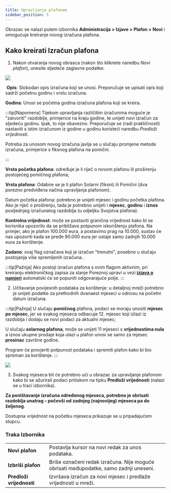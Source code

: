 ```yaml
---
title: Upravljanje plafonom
sidebar_position: 5
---
```


Obrazac se nalazi putem izbornika **Administracija > Izjave > Plafon > Novi** i omogućuje kreiranje *novog* izračuna plafona.  

## Kako kreirati Izračun plafona  

1.  Nakon otvaranja novog obrasca (nakon što kliknete naredbu *Novi plafon*), unesite sljedeće zaglavne podatke: 

![](/img/it-it/finance-area/declarations/declarations/plafond/plafond-start-management/image01.png)

 **Opis**: Slobodan opis izračuna koji se unosi. Preporučuje se upisati opis koji sadrži početnu godinu i vrstu izračuna.  

**Godina**: Unosi se početna godina izračuna plafona koji se kreira.

:::tip[Napomena]
Tijekom upravljanja različitim izračunima moguće je "zatvoriti" razdoblje, primjerice na kraju godine, te unijeti novi izračun za sljedeću godinu. Ipak, to nije obavezno. Preporučuje se (radi praktičnosti) nastaviti s istim izračunom iz godine u godinu koristeći naredbu *Predloži vrijednosti*. 

Potreba za unosom novog izračuna javlja se u slučaju promjene metode izračuna, primjerice s fiksnog plafona na pomični.

:::

**Vrsta početka plafona**: određuje je li riječ o novom plafonu ili proširenju postojećeg pomičnog plafona; 

**Vrsta plafona**: Odabire se je li plafon Solarni (fiksni) ili Pomični (dva porezno predviđena načina upravljanja plafonom).

Datum početka plafona: potrebno je unijeti mjesec i godinu početka plafona. Ako je riječ o proširenju, tada je potrebno unijeti i **mjesec**, **godinu** i **iznos** posljednjeg izračunatog razdoblja (u odjeljku Svojstva plafona).

**Kontrolna vrijednost**: može se postaviti granična vrijednost kako bi se korisnika upozorilo da se približava potpunom iskorištenju plafona. Na primjer, ako je plafon 100.000 eura, a postavimo prag na 10.000, sustav će nas upozoriti kada se pređe 90.000 eura jer ostaje samo zadnjih 10.000 eura za korištenje.

**Zadano**: ovaj flag označava koji je izračun "trenutni", posebno u slučaju postojanja više spremljenih izračuna..

:::tip[Pažnja]
Ako postoji izračun plafona s ovim flagom aktivnim, pri kreiranju elektroničkog zapisa za slanje Poreznoj upravi u vezi [**izjava o namjeri**](/docs/finance-area/declarations/declarations/intent-declaration) automatski će se popuniti odgovarajuće polje.
:::

2. Učitavanje povijesnih podataka za korištenje: u detaljnoj mreži potrebno je unijeti podatke za prethodnih dvanaest mjeseci u odnosu na početni datum izračuna.

:::tip[Pažnja]
U slučaju **pomičnog** plafona, podaci se moraju unositi **mjesec po mjesec**, jer se svakog mjeseca odbacuje 12. mjesec koji izlazi iz razdoblja i dodaju se novi podaci za aktualni mjesec; 

U slučaju **solarnog plafona**, može se unijeti 11 mjeseci s **vrijednostima nula** a iznos ukupne prodaje koja ulazi u plafon unosi se samo za mjesec **prosinac** završne godine. 

Program će provjeriti potpunost podataka i spremiti plafon kako bi bio spreman za korištenje.
:::

![](/img/it-it/finance-area/declarations/declarations/plafond/plafond-start-management/image02.png)

3. Svakog mjeseca bit će potrebno ući u obrazac za upravljanje plafonom kako bi se ažurirali podaci pritiskom na tipku **Predloži vrijednosti** (nalazi se u traci izbornika). 

**Za poništavanje izračuna određenog mjeseca, potrebno je obrisati razdoblja unatrag – počevši od zadnjeg (najnovijeg) mjeseca pa do željenog**. 

Dostupna vrijednost na početku mjeseca prikazuje se u pripadajućem stupcu.

### Traka Izbornika

|  |  |
| --- | --- |
| **Novi plafon** | Postavlja kursor na novi redak za unos podataka. |
| **Izbriši plafon** | Briše označeni redak izračuna. Nije moguće obrisati međupodatke, samo zadnji uneseni. |
| **Predloži vrijednosti** | Izvršava izračun za novi mjesec i predlaže vrijednosti u mreži. |







